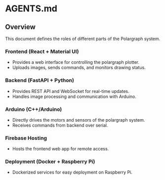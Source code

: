 # AGENTS.md

## Overview
This document defines the roles of different parts of the Polargraph system.

### Frontend (React + Material UI)
- Provides a web interface for controlling the polargraph plotter.
- Uploads images, sends commands, and monitors drawing status.

### Backend (FastAPI + Python)
- Provides REST API and WebSocket for real-time updates.
- Handles image processing and communication with Arduino.

### Arduino (C++/Arduino)
- Directly drives the motors and sensors of the polargraph system.
- Receives commands from backend over serial.

### Firebase Hosting
- Hosts the frontend web app for remote access.

### Deployment (Docker + Raspberry Pi)
- Dockerized services for easy deployment on Raspberry Pi.

